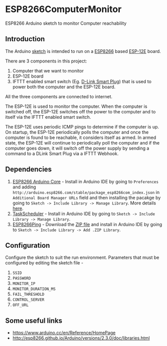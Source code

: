 # ESP8266ComputerMonitor
ESP8266 Arduino sketch to monitor Computer reachability

## Introduction

The Arduino [sketch](https://www.arduino.cc/en/Reference/HomePage) is intended to run on a [ESP8266](http://espressif.com/en/products/hardware/esp8266ex/overview) based [ESP-12E](https://github.com/nodemcu/nodemcu-devkit-v1.0) board.

There are 3 components in this project:
  1. Computer that we want to monitor
  2. ESP-12E board
  3. IFTTT enabled smart switch (Eg. [D-Link Smart Plug](https://ifttt.com/dlink_smart_plug)) that is used to power both the computer and the ESP-12E board.

All the three components are connected to internet.

The ESP-12E is used to monitor the computer. When the computer is switched off, the ESP-12E switches off the power to the computer and to itself via the IFTTT enabled smart switch.

The ESP-12E uses periodic ICMP pings to determine if the computer is up. On startup, the ESP-12E periodically polls the computer and once the computer is found to be reachable, it considers itself as armed. In armed state, the ESP-12E will continue to periodically poll the computer and if the computer goes down, it will switch off the power supply by sending a command to a DLink Smart Plug via a IFTTT Webhook.

## Dependencies

  1. [ESP8266 Arduino Core](https://github.com/esp8266/Arduino) - Install in Arduino IDE by going to `Preferences` and adding `http://arduino.esp8266.com/stable/package_esp8266com_index.json` in `Additional Board Manager URLs` field and then installing the pacakge by going to `Sketch -> Include Library -> Manage Library`. More details [here](http://esp8266.github.io/Arduino/versions/2.3.0/doc/installing.html).
  2. [TaskScheduler](https://github.com/arkhipenko/TaskScheduler) - Install in Arduino IDE by going to `Sketch -> Include Library -> Manage Library`.
  3. [ESP8266Ping](https://github.com/dancol90/ESP8266Ping) - Download the [ZIP file](https://github.com/dancol90/ESP8266Ping/archive/master.zip) and install in Arduino IDE by going to `Sketch -> Include Library -> Add .ZIP Library`.

## Configuration

Configure the sketch to suit the run environment. Parameters that must be configured by editing the sketch file -
 1. `SSID`
 2. `PASSWORD`
 3. `MONITOR_IP`
 4. `MONITOR_DURATION_MS`
 5. `FAIL_THRESHOLD`
 6. `CONTROL_SERVER`
 7. `OFF_URL`

## Some useful links
  - https://www.arduino.cc/en/Reference/HomePage
  - http://esp8266.github.io/Arduino/versions/2.3.0/doc/libraries.html
